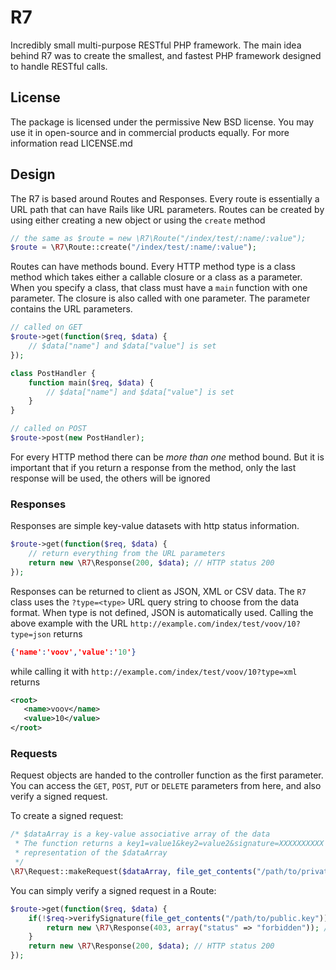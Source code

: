 # R7
Incredibly small multi-purpose RESTful PHP framework. The main idea behind R7 was to create the smallest, and fastest PHP framework
designed to handle RESTful calls.

## License

The package is licensed under the permissive New BSD license. You may use it in open-source and in commercial products
equally. For more information read LICENSE.md

## Design
The R7 is based around Routes and Responses. Every route is essentially a URL path that can have Rails like
URL parameters. Routes can be created by using either creating a new object or using the `create` method

```php
// the same as $route = new \R7\Route("/index/test/:name/:value");
$route = \R7\Route::create("/index/test/:name/:value");
```

Routes can have methods bound. Every HTTP method type is a class method which takes either a callable closure or a class
as a parameter. When you specify a class, that class must have a `main` function with one parameter. The closure is also
called with one parameter. The parameter contains the URL parameters.

```php
// called on GET
$route->get(function($req, $data) {
    // $data["name"] and $data["value"] is set
});

class PostHandler {
    function main($req, $data) {
        // $data["name"] and $data["value"] is set
    }
}

// called on POST
$route->post(new PostHandler);
```

For every HTTP method there can be *more than one* method bound. But it is important that if you return a response from
the method, only the last response will be used, the others will be ignored

### Responses

Responses are simple key-value datasets with http status information.

```php
$route->get(function($req, $data) {
    // return everything from the URL parameters
    return new \R7\Response(200, $data); // HTTP status 200
});
```

Responses can be returned to client as JSON, XML or CSV data. The `R7` class uses the `?type=<type>` URL query string
to choose from the data format. When type is not defined, JSON is automatically used.
Calling the above example with the URL `http://example.com/index/test/voov/10?type=json` returns

```json
{'name':'voov','value':'10'}
```

while calling it with `http://example.com/index/test/voov/10?type=xml` returns

```xml
<root>
   <name>voov</name>
   <value>10</value>
</root>
```

### Requests

Request objects are handed to the controller function as the first parameter. You can access the `GET`, `POST`, `PUT` or
`DELETE` parameters from here, and also verify a signed request.

To create a signed request:
```php
/* $dataArray is a key-value associative array of the data
 * The function returns a key1=value1&key2=value2&signature=XXXXXXXXXX
 * representation of the $dataArray
 */
\R7\Request::makeRequest($dataArray, file_get_contents("/path/to/private.key.pem"));
```

You can simply verify a signed request in a Route:

```php
$route->get(function($req, $data) {
    if(!$req->verifySignature(file_get_contents("/path/to/public.key")) {
        return new \R7\Response(403, array("status" => "forbidden")); // return 403 Forbidden
    }
    return new \R7\Response(200, $data); // HTTP status 200
});
```

